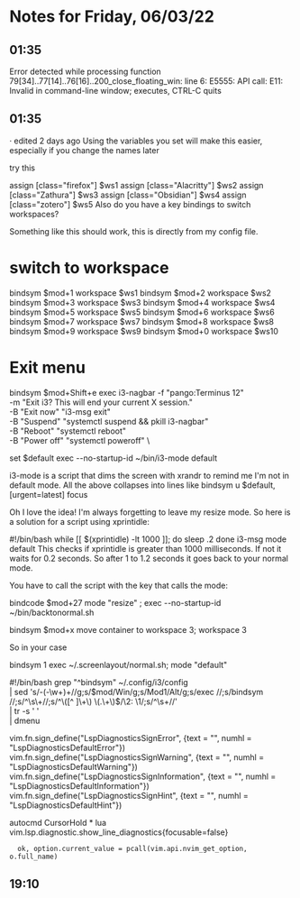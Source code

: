 # Notes for Friday, 06/03/22

## 01:35

Error detected while processing function 79[34]..77[14]..76[16]..<SNR>200_close_floating_win:
line    6:
E5555: API call: E11: Invalid in command-line window; <CR> executes, CTRL-C quits
## 01:35
 ·
edited 2 days ago
Using the variables you set will make this easier, especially if you change the names later

try this

assign [class="firefox"] $ws1
assign [class="Alacritty"] $ws2
assign [class="Zathura"] $ws3
assign [class="Obsidian"] $ws4
assign [class="zotero"] $ws5
Also do you have a key bindings to switch workspaces?

Something like this should work, this is directly from my config file.

# switch to workspace
bindsym $mod+1 workspace $ws1
bindsym $mod+2 workspace $ws2
bindsym $mod+3 workspace $ws3
bindsym $mod+4 workspace $ws4
bindsym $mod+5 workspace $ws5
bindsym $mod+6 workspace $ws6
bindsym $mod+7 workspace $ws7
bindsym $mod+8 workspace $ws8
bindsym $mod+9 workspace $ws9
bindsym $mod+0 workspace $ws10

# Exit menu
bindsym $mod+Shift+e exec i3-nagbar -f "pango:Terminus 12" \
-m "Exit i3? This will end your current X session." \
-B "Exit now" "i3-msg exit" \
-B "Suspend" "systemctl suspend && pkill i3-nagbar" \
-B "Reboot" "systemctl reboot" \
-B "Power off" "systemctl poweroff" \

set $default exec --no-startup-id ~/bin/i3-mode default

i3-mode is a script that dims the screen with xrandr to remind me I'm not in default mode.
All the above collapses into lines like
bindsym u $default, [urgent=latest] focus

Oh I love the idea! I'm always forgetting to leave my resize mode. So here is a solution for a script using xprintidle:

#!/bin/bash
while [[ $(xprintidle) -lt 1000 ]]; do
    sleep .2
done
i3-msg mode default
This checks if xprintidle is greater than 1000 milliseconds. If not it waits for 0.2 seconds. So after 1 to 1.2 seconds it goes back to your normal mode.

You have to call the script with the key that calls the mode:

bindcode $mod+27 mode "resize" ; exec --no-startup-id ~/bin/backtonormal.sh

bindsym $mod+x move container to workspace 3; workspace 3

So in your case

bindsym 1 exec ~/.screenlayout/normal.sh; mode "default"




#!/bin/bash
grep "^bindsym" ~/.config/i3/config \
    | sed 's/-\(-\w\+\)\+//g;s/$mod/Win/g;s/Mod1/Alt/g;s/exec //;s/bindsym //;s/^\s\+//;s/^\([^ ]\+\) \(.\+\)$/\2: \1/;s/^\s\+//' \
    | tr -s ' ' \
    | dmenu


vim.fn.sign_define("LspDiagnosticsSignError", {text = "", numhl = "LspDiagnosticsDefaultError"})
vim.fn.sign_define("LspDiagnosticsSignWarning", {text = "", numhl = "LspDiagnosticsDefaultWarning"})
vim.fn.sign_define("LspDiagnosticsSignInformation", {text = "", numhl = "LspDiagnosticsDefaultInformation"})
vim.fn.sign_define("LspDiagnosticsSignHint", {text = "", numhl = "LspDiagnosticsDefaultHint"})

autocmd CursorHold * lua vim.lsp.diagnostic.show_line_diagnostics{focusable=false}

      ok, option.current_value = pcall(vim.api.nvim_get_option, o.full_name)
## 19:10
